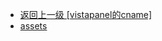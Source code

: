 - [返回上一级 [vistapanel的cname]](文章/others/vistapanel的cname/)
- [assets](文章/others/vistapanel的cname/assets/)
